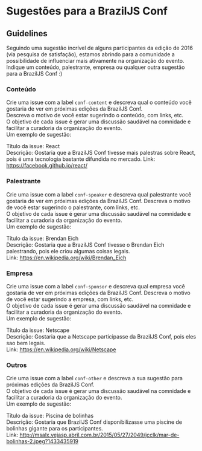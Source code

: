 # Sugestões para a BrazilJS Conf

## Guidelines
Seguindo uma sugestão incrível de alguns participantes da edição de 2016 (via pesquisa de satisfação), estamos abrindo para a comunidade a possibilidade de influenciar mais ativamente na organização do evento.  
Indique um conteúdo, palestrante, empresa ou qualquer outra sugestão para a BrazilJS Conf :)

### Conteúdo
Crie uma issue com a label `conf-content` e descreva qual o conteúdo você gostaria de ver em próximas edições da BrazilJS Conf.  
Descreva o motivo de você estar sugerindo o conteúdo, com links, etc.  
O objetivo de cada issue é gerar uma discussão saudável na comnidade e facilitar a curadoria da organização do evento.  
Um exemplo de sugestão:  
>
Título da issue: React  
Descrição: Gostaria que a BrazilJS Conf tivesse mais palestras sobre React, pois é uma tecnologia bastante difundida no mercado.  Link: https://facebook.github.io/react/  


### Palestrante
Crie uma issue com a label `conf-speaker` e descreva qual palestrante você gostaria de ver em próximas edições da BrazilJS Conf.  Descreva o motivo de você estar sugerindo o palestrante, com links, etc.  
O objetivo de cada issue é gerar uma discussão saudável na comnidade e facilitar a curadoria da organização do evento.  
Um exemplo de sugestão:  
>
Título da issue: Brendan Eich  
Descrição: Gostaria que a BrazilJS Conf tivesse o Brendan Eich palestrando, pois ele criou algumas coisas legais.  
Link: https://en.wikipedia.org/wiki/Brendan_Eich  


### Empresa
Crie uma issue com a label `conf-sponsor` e descreva qual empresa você gostaria de ver em próximas edições da BrazilJS Conf.  Descreva o motivo de você estar sugerindo a empresa, com links, etc.  
O objetivo de cada issue é gerar uma discussão saudável na comnidade e facilitar a curadoria da organização do evento.  
Um exemplo de sugestão:  
>
Título da issue: Netscape  
Descrição: Gostaria que a Netscape participasse da BrazilJS Conf, pois eles sao bem legais.  
Link: https://en.wikipedia.org/wiki/Netscape  


### Outros
Crie uma issue com a label `conf-other` e descreva a sua sugestão para próximas edições da BrazilJS Conf.   
O objetivo de cada issue é gerar uma discussão saudável na comnidade e facilitar a curadoria da organização do evento.  
Um exemplo de sugestão:  
>
Título da issue: Piscina de bolinhas  
Descrição: Gostaria que BrazilJS Conf disponibilizasse uma piscine de bolinhas gigante para os participantes.  
Link: http://msalx.vejasp.abril.com.br/2015/05/27/2049/jcclk/mar-de-bolinhas-2.jpeg?1433435919  

